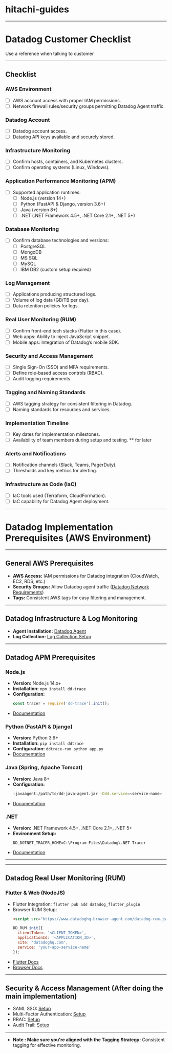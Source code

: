 # hitachi-guides

---

# Datadog Customer Checklist

Use a reference when talking to customer

---

##  Checklist

###  AWS Environment
- [ ] AWS account access with proper IAM permissions.
- [ ] Network firewall rules/security groups permitting Datadog Agent traffic.

### Datadog Account
- [ ] Datadog account access.
- [ ] Datadog API keys available and securely stored.

### Infrastructure Monitoring
- [ ] Confirm hosts, containers, and Kubernetes clusters.
- [ ] Confirm operating systems (Linux, Windows).

###  Application Performance Monitoring (APM)
- [ ] Supported application runtimes:
  - [ ] Node.js (version 14+)
  - [ ] Python (FastAPI & Django, version 3.6+)
  - [ ] Java (version 8+)
  - [ ] .NET (.NET Framework 4.5+, .NET Core 2.1+, .NET 5+)

###  Database Monitoring
- [ ] Confirm database technologies and versions:
  - [ ] PostgreSQL
  - [ ] MongoDB
  - [ ] MS SQL
  - [ ] MySQL
  - [ ] IBM DB2 (custom setup required)

### Log Management
- [ ] Applications producing structured logs.
- [ ] Volume of log data (GB/TB per day).
- [ ] Data retention policies for logs.

###  Real User Monitoring (RUM)
- [ ] Confirm front-end tech stacks (Flutter in this case).
- [ ] Web apps: Ability to inject JavaScript snippet.
- [ ] Mobile apps: Integration of Datadog’s mobile SDK.

###  Security and Access Management
- [ ] Single Sign-On (SSO) and MFA requirements.
- [ ] Define role-based access controls (RBAC).
- [ ] Audit logging requirements.

###  Tagging and Naming Standards
- [ ] AWS tagging strategy for consistent filtering in Datadog.
- [ ] Naming standards for resources and services.

###  Implementation Timeline
- [ ] Key dates for implementation milestones.
- [ ] Availability of team members during setup and testing.
** for later

###  Alerts and Notifications
- [ ] Notification channels (Slack, Teams, PagerDuty).
- [ ] Thresholds and key metrics for alerting.

###  Infrastructure as Code (IaC)
- [ ] IaC tools used (Terraform, CloudFormation).
- [ ] IaC capability for Datadog Agent deployment.

---

# Datadog Implementation Prerequisites (AWS Environment)


---

## General AWS Prerequisites
- **AWS Access:** IAM permissions for Datadog integration (CloudWatch, EC2, RDS, etc.)
- **Security Groups:** Allow Datadog agent traffic ([Datadog Network Requirements](https://docs.datadoghq.com/agent/network/))
- **Tags:** Consistent AWS tags for easy filtering and management.

---

## Datadog Infrastructure & Log Monitoring
- **Agent Installation:** [Datadog Agent](https://docs.datadoghq.com/agent/)
- **Log Collection:** [Log Collection Setup](https://docs.datadoghq.com/logs/log_collection/)

---

##  Datadog APM Prerequisites

### Node.js
- **Version:** Node.js 14.x+
- **Installation:** `npm install dd-trace`
- **Configuration:**
  ```javascript
  const tracer = require('dd-trace').init();
  ```
- [Documentation](https://docs.datadoghq.com/tracing/setup_overview/setup/nodejs/)

### Python (FastAPI & Django)
- **Version:** Python 3.6+
- **Installation:** `pip install ddtrace`
- **Configuration:** `ddtrace-run python app.py`
- [Documentation](https://docs.datadoghq.com/tracing/setup_overview/setup/python/)

### Java (Spring, Apache Tomcat)
- **Version:** Java 8+
- **Configuration:**
  ```bash
  -javaagent:/path/to/dd-java-agent.jar -Ddd.service=<service-name>
  ```
- [Documentation](https://docs.datadoghq.com/tracing/setup_overview/setup/java/)

### .NET
- **Version:** .NET Framework 4.5+, .NET Core 2.1+, .NET 5+
- **Environment Setup:**
  ```
  DD_DOTNET_TRACER_HOME=C:\Program Files\Datadog\.NET Tracer
  ```
- [Documentation](https://docs.datadoghq.com/tracing/setup_overview/setup/dotnet/)

---


---

##  Datadog Real User Monitoring (RUM)

### Flutter & Web (NodeJS)
- Flutter Integration: `flutter pub add datadog_flutter_plugin`
- Browser RUM Setup:
  ```html
  <script src="https://www.datadoghq-browser-agent.com/datadog-rum.js"></script>
  ```
  ```javascript
  DD_RUM.init({
    clientToken: '<CLIENT_TOKEN>',
    applicationId: '<APPLICATION_ID>',
    site: 'datadoghq.com',
    service: 'your-app-service-name'
  });
  ```
- [Flutter Docs](https://docs.datadoghq.com/real_user_monitoring/flutter/)
- [Browser Docs](https://docs.datadoghq.com/real_user_monitoring/browser/)

---

##  Security & Access Management (After doing the main implementation)
- SAML SSO: [Setup](https://docs.datadoghq.com/account_management/saml/)
- Multi-Factor Authentication: [Setup](https://docs.datadoghq.com/account_management/mfa/)
- RBAC: [Setup](https://docs.datadoghq.com/account_management/rbac/)
- Audit Trail: [Setup](https://docs.datadoghq.com/monitors/audit_trail/)

---

- **Note : Make sure you're aligned with the Tagging Strategy:** Consistent tagging for effective monitoring.


